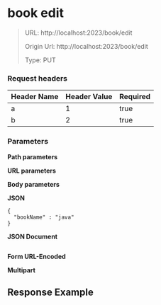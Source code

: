 # book edit

> URL: http://localhost:2023/book/edit
>
> Origin Url: http://localhost:2023/book/edit
>
> Type: PUT

### Request headers

|Header Name| Header Value| Required
|---------|------|-----|
|a|1|true|
|b|2|true|

### Parameters

**Path parameters**

**URL parameters**

**Body parameters**

**JSON**

```
{
  "bookName" : "java"
}
```

**JSON Document**

```
```

**Form URL-Encoded**

**Multipart**

## Response Example

```
```
